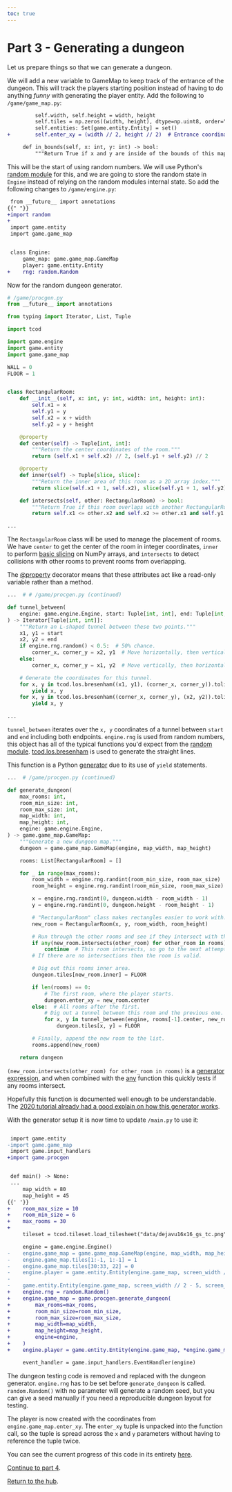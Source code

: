 ```yaml
---
toc: true
---
```


# Part 3 - Generating a dungeon

Let us prepare things so that we can generate a dungeon.

We will add a new variable to GameMap to keep track of the entrance of the dungeon.
This will track the players starting position instead of having to do anything *funny* with generating the player entity.
Add the following to `/game/game_map.py`:

```diff
         self.width, self.height = width, height
         self.tiles = np.zeros((width, height), dtype=np.uint8, order="F")
         self.entities: Set[game.entity.Entity] = set()
+        self.enter_xy = (width // 2, height // 2)  # Entrance coordinates.

     def in_bounds(self, x: int, y: int) -> bool:
         """Return True if x and y are inside of the bounds of this map."""
```

This will be the start of using random numbers.
We will use Python's [random module](https://docs.python.org/3/library/random.html) for this, and we are going to store the random state in `Engine` instead of relying on the random modules internal state.
So add the following changes to `/game/engine.py`:

```diff
 from __future__ import annotations
{{" "}}
+import random
+
 import game.entity
 import game.game_map


 class Engine:
     game_map: game.game_map.GameMap
     player: game.entity.Entity
+    rng: random.Random
```

Now for the random dungeon generator.

```python
# /game/procgen.py
from __future__ import annotations

from typing import Iterator, List, Tuple

import tcod

import game.engine
import game.entity
import game.game_map

WALL = 0
FLOOR = 1


class RectangularRoom:
    def __init__(self, x: int, y: int, width: int, height: int):
        self.x1 = x
        self.y1 = y
        self.x2 = x + width
        self.y2 = y + height

    @property
    def center(self) -> Tuple[int, int]:
        """Return the center coordinates of the room."""
        return (self.x1 + self.x2) // 2, (self.y1 + self.y2) // 2

    @property
    def inner(self) -> Tuple[slice, slice]:
        """Return the inner area of this room as a 2D array index."""
        return slice(self.x1 + 1, self.x2), slice(self.y1 + 1, self.y2)

    def intersects(self, other: RectangularRoom) -> bool:
        """Return True if this room overlaps with another RectangularRoom."""
        return self.x1 <= other.x2 and self.x2 >= other.x1 and self.y1 <= other.y2 and self.y2 >= other.y1

...
```

The `RectangularRoom` class will be used to manage the placement of rooms.
We have `center` to get the center of the room in integer coordinates, `inner` to perform [basic slicing](https://numpy.org/doc/stable/reference/arrays.indexing.html) on NumPy arrays, and `intersects` to detect collisions with other rooms to prevent rooms from overlapping.

The [@property](https://docs.python.org/3/library/functions.html#property) decorator means that these attributes act like a read-only variable rather than a method.

```python
...  # # /game/procgen.py (continued)

def tunnel_between(
    engine: game.engine.Engine, start: Tuple[int, int], end: Tuple[int, int]
) -> Iterator[Tuple[int, int]]:
    """Return an L-shaped tunnel between these two points."""
    x1, y1 = start
    x2, y2 = end
    if engine.rng.random() < 0.5:  # 50% chance.
        corner_x, corner_y = x2, y1  # Move horizontally, then vertically.
    else:
        corner_x, corner_y = x1, y2  # Move vertically, then horizontally.

    # Generate the coordinates for this tunnel.
    for x, y in tcod.los.bresenham((x1, y1), (corner_x, corner_y)).tolist():
        yield x, y
    for x, y in tcod.los.bresenham((corner_x, corner_y), (x2, y2)).tolist():
        yield x, y

...
```

`tunnel_between` iterates over the `x, y` coordinates of a tunnel between `start` and `end` including both endpoints.
`engine.rng` is used from random numbers, this object has all of the typical functions you'd expect from the [random module](https://docs.python.org/3/library/random.html).
[tcod.los.bresenham](https://python-tcod.readthedocs.io/en/latest/tcod/los.html#tcod.los.bresenham) is used to generate the straight lines.


This function is a Python [generator](https://docs.python.org/3/howto/functional.html#generators) due to its use of `yield` statements.

```python
...  # /game/procgen.py (continued)

def generate_dungeon(
    max_rooms: int,
    room_min_size: int,
    room_max_size: int,
    map_width: int,
    map_height: int,
    engine: game.engine.Engine,
) -> game.game_map.GameMap:
    """Generate a new dungeon map."""
    dungeon = game.game_map.GameMap(engine, map_width, map_height)

    rooms: List[RectangularRoom] = []

    for _ in range(max_rooms):
        room_width = engine.rng.randint(room_min_size, room_max_size)
        room_height = engine.rng.randint(room_min_size, room_max_size)

        x = engine.rng.randint(0, dungeon.width - room_width - 1)
        y = engine.rng.randint(0, dungeon.height - room_height - 1)

        # "RectangularRoom" class makes rectangles easier to work with.
        new_room = RectangularRoom(x, y, room_width, room_height)

        # Run through the other rooms and see if they intersect with this one.
        if any(new_room.intersects(other_room) for other_room in rooms):
            continue  # This room intersects, so go to the next attempt.
        # If there are no intersections then the room is valid.

        # Dig out this rooms inner area.
        dungeon.tiles[new_room.inner] = FLOOR

        if len(rooms) == 0:
            # The first room, where the player starts.
            dungeon.enter_xy = new_room.center
        else:  # All rooms after the first.
            # Dig out a tunnel between this room and the previous one.
            for x, y in tunnel_between(engine, rooms[-1].center, new_room.center):
                dungeon.tiles[x, y] = FLOOR

        # Finally, append the new room to the list.
        rooms.append(new_room)

    return dungeon
```

`(new_room.intersects(other_room) for other_room in rooms)` is a [generator expression](https://docs.python.org/3/howto/functional.html#generator-expressions-and-list-comprehensions), and when combined with the [any](https://docs.python.org/3/library/functions.html#any) function this quickly tests if any rooms intersect.

Hopefully this function is documented well enough to be understandable.
The [2020 tutorial already had a good explain on how this generator works](http://rogueliketutorials.com/tutorials/tcod/v2/part-3/).

With the generator setup it is now time to update `/main.py` to use it:

```diff

 import game.entity
-import game.game_map
 import game.input_handlers
+import game.procgen


 def main() -> None:
 ...
     map_width = 80
     map_height = 45
{{' '}}
+    room_max_size = 10
+    room_min_size = 6
+    max_rooms = 30
+
     tileset = tcod.tileset.load_tilesheet("data/dejavu16x16_gs_tc.png", 32, 8, tcod.tileset.CHARMAP_TCOD)

     engine = game.engine.Engine()
-    engine.game_map = game.game_map.GameMap(engine, map_width, map_height)
-    engine.game_map.tiles[1:-1, 1:-1] = 1
-    engine.game_map.tiles[30:33, 22] = 0
-    engine.player = game.entity.Entity(engine.game_map, screen_width // 2, screen_height // 2, "@", (255, 255, 255))
-
-    game.entity.Entity(engine.game_map, screen_width // 2 - 5, screen_height // 2, "@", (255, 255, 0))  # NPC
+    engine.rng = random.Random()
+    engine.game_map = game.procgen.generate_dungeon(
+        max_rooms=max_rooms,
+        room_min_size=room_min_size,
+        room_max_size=room_max_size,
+        map_width=map_width,
+        map_height=map_height,
+        engine=engine,
+    )
+    engine.player = game.entity.Entity(engine.game_map, *engine.game_map.enter_xy, "@", (255, 255, 255))

     event_handler = game.input_handlers.EventHandler(engine)
```

The dungeon testing code is removed and replaced with the dungeon generator.
`engine.rng` has to be set before `generate_dungeon` is called.
`random.Random()` with no parameter will generate a random seed, but you can give a seed manually if you need a reproducible dungeon layout for testing.

The player is now created with the coordinates from `engine.game_map.enter_xy`.
The `enter_xy` tuple is unpacked into the function call, so the tuple is spread across the `x` and `y` parameters without having to reference the tuple twice.

You can see the current progress of this code in its entirety [here](https://github.com/TStand90/tcod_tutorial_v2/tree/2021/part-3).

[Continue to part 4](part-4).

[Return to the hub](.).
